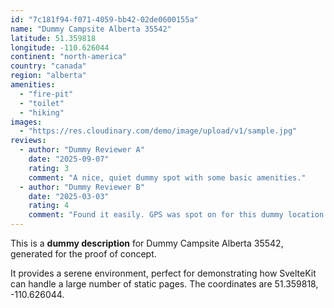 ```yaml
---
id: "7c181f94-f071-4059-bb42-02de0600155a"
name: "Dummy Campsite Alberta 35542"
latitude: 51.359818
longitude: -110.626044
continent: "north-america"
country: "canada"
region: "alberta"
amenities:
  - "fire-pit"
  - "toilet"
  - "hiking"
images:
  - "https://res.cloudinary.com/demo/image/upload/v1/sample.jpg"
reviews:
  - author: "Dummy Reviewer A"
    date: "2025-09-07"
    rating: 3
    comment: "A nice, quiet dummy spot with some basic amenities."
  - author: "Dummy Reviewer B"
    date: "2025-03-03"
    rating: 4
    comment: "Found it easily. GPS was spot on for this dummy location."
---
```


This is a **dummy description** for Dummy Campsite Alberta 35542, generated for the proof of concept.

It provides a serene environment, perfect for demonstrating how SvelteKit can handle a large number of static pages. The coordinates are 51.359818, -110.626044.
